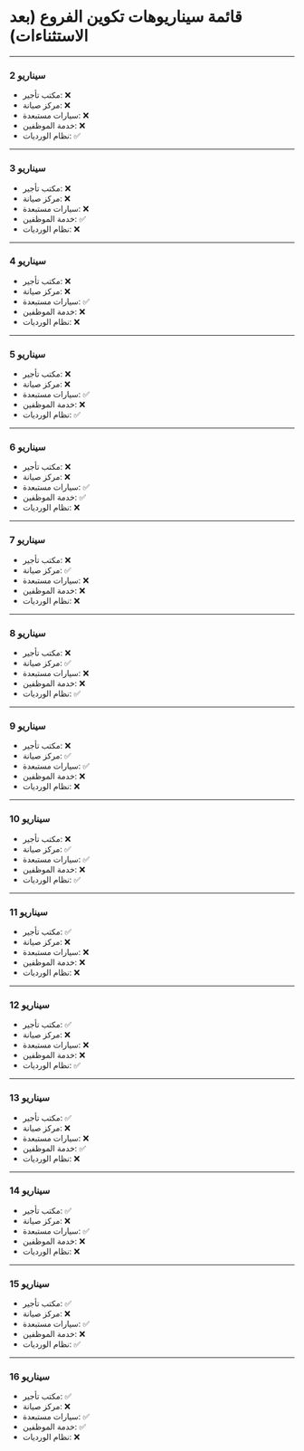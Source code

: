 # قائمة سيناريوهات تكوين الفروع (بعد الاستثناءات)



---

### سيناريو 2
- مكتب تأجير: ❌
- مركز صيانة: ❌
- سيارات مستبعدة: ❌
- خدمة الموظفين: ❌
- نظام الورديات: ✅

---

### سيناريو 3
- مكتب تأجير: ❌
- مركز صيانة: ❌
- سيارات مستبعدة: ❌
- خدمة الموظفين: ✅
- نظام الورديات: ❌

---

### سيناريو 4
- مكتب تأجير: ❌
- مركز صيانة: ❌
- سيارات مستبعدة: ✅
- خدمة الموظفين: ❌
- نظام الورديات: ❌

---

### سيناريو 5
- مكتب تأجير: ❌
- مركز صيانة: ❌
- سيارات مستبعدة: ✅
- خدمة الموظفين: ❌
- نظام الورديات: ✅

---

### سيناريو 6
- مكتب تأجير: ❌
- مركز صيانة: ❌
- سيارات مستبعدة: ✅
- خدمة الموظفين: ✅
- نظام الورديات: ❌

---

### سيناريو 7
- مكتب تأجير: ❌
- مركز صيانة: ✅
- سيارات مستبعدة: ❌
- خدمة الموظفين: ❌
- نظام الورديات: ❌

---

### سيناريو 8
- مكتب تأجير: ❌
- مركز صيانة: ✅
- سيارات مستبعدة: ❌
- خدمة الموظفين: ❌
- نظام الورديات: ✅

---

### سيناريو 9
- مكتب تأجير: ❌
- مركز صيانة: ✅
- سيارات مستبعدة: ✅
- خدمة الموظفين: ❌
- نظام الورديات: ❌

---

### سيناريو 10
- مكتب تأجير: ❌
- مركز صيانة: ✅
- سيارات مستبعدة: ✅
- خدمة الموظفين: ❌
- نظام الورديات: ✅

---

### سيناريو 11
- مكتب تأجير: ✅
- مركز صيانة: ❌
- سيارات مستبعدة: ❌
- خدمة الموظفين: ❌
- نظام الورديات: ❌

---

### سيناريو 12
- مكتب تأجير: ✅
- مركز صيانة: ❌
- سيارات مستبعدة: ❌
- خدمة الموظفين: ❌
- نظام الورديات: ✅

---

### سيناريو 13
- مكتب تأجير: ✅
- مركز صيانة: ❌
- سيارات مستبعدة: ❌
- خدمة الموظفين: ✅
- نظام الورديات: ❌

---

### سيناريو 14
- مكتب تأجير: ✅
- مركز صيانة: ❌
- سيارات مستبعدة: ✅
- خدمة الموظفين: ❌
- نظام الورديات: ❌

---

### سيناريو 15
- مكتب تأجير: ✅
- مركز صيانة: ❌
- سيارات مستبعدة: ✅
- خدمة الموظفين: ❌
- نظام الورديات: ✅

---

### سيناريو 16
- مكتب تأجير: ✅
- مركز صيانة: ❌
- سيارات مستبعدة: ✅
- خدمة الموظفين: ✅
- نظام الورديات: ❌ 